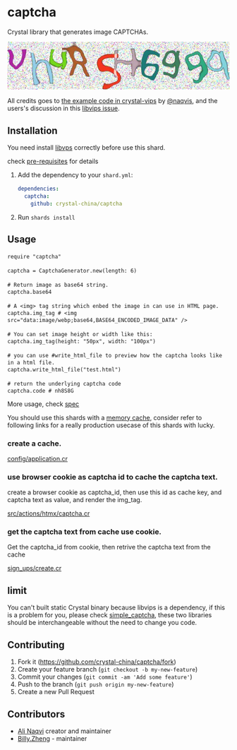 # captcha

Crystal library that generates image CAPTCHAs.

![](images/example.webp)

All credits goes to [the example code in crystal-vips](https://github.com/naqvis/crystal-vips/blob/0f4d3914985865a020168b0f48ece07416eeb459/example/captcha_generator.cr) by [@naqvis](https://github.com/naqvis), and the
users's discussion in this [libvips issue](https://github.com/libvips/libvips/issues/898).

## Installation

You need install [libvps](https://github.com/libvips/libvips) correctly before use this shard.

check [pre-requisites](https://github.com/zw963/crystal-vips?tab=readme-ov-file#pre-requisites) for details


1. Add the dependency to your `shard.yml`:

   ```yaml
   dependencies:
     captcha:
       github: crystal-china/captcha
   ```

2. Run `shards install`

## Usage

```crystal
require "captcha"

captcha = CaptchaGenerator.new(length: 6)

# Return image as base64 string.
captcha.base64

# A <img> tag string which enbed the image in can use in HTML page.
captcha.img_tag # <img src="data:image/webp;base64,BASE64_ENCODED_IMAGE_DATA" />

# You can set image height or width like this: 
captcha.img_tag(height: "50px", width: "100px")

# you can use #write_html_file to preview how the captcha looks like in a html file.
captcha.write_html_file("test.html")

# return the underlying captcha code
captcha.code # nh8S8G
```
More usage, check [spec](spec/captcha_spec.cr)

You should use this shards with a [memory cache](https://github.com/crystal-cache/cache), consider refer to following links
for a really production usecase of this shards with lucky.

### create a cache.

[config/application.cr](https://github.com/crystal-china/website/blob/e779d785c79eadd40068d1a4fd2bdfbe87ff8ad4/config/application.cr#L31)


### use browser cookie as captcha id to cache the captcha text.

create a browser cookie as captcha_id, then use this id as cache key, and captcha text
as value, and render the img_tag.

[src/actions/htmx/captcha.cr](https://github.com/crystal-china/website/blob/e779d785c79eadd40068d1a4fd2bdfbe87ff8ad4/src/actions/htmx/captcha.cr#L8-L23)

### get the captcha text from cache use cookie.

Get the captcha_id from cookie, then retrive the captcha text from the cache

[sign_ups/create.cr](https://github.com/crystal-china/website/blob/e779d785c79eadd40068d1a4fd2bdfbe87ff8ad4/src/actions/sign_ups/create.cr#L5-L10)

## limit

You can't built static Crystal binary because libvips is a dependency, if this is
a problem for you, please check [simple_captcha](https://github.com/crystal-lang/simple_captcha), these two libraries should be
interchangeable without the need to change you code.

## Contributing

1. Fork it (<https://github.com/crystal-china/captcha/fork>)
2. Create your feature branch (`git checkout -b my-new-feature`)
3. Commit your changes (`git commit -am 'Add some feature'`)
4. Push to the branch (`git push origin my-new-feature`)
5. Create a new Pull Request

## Contributors

- [Ali Naqvi](https://github.com/naqvis) creator and maintainer
- [Billy.Zheng](https://github.com/zw963) - maintainer

